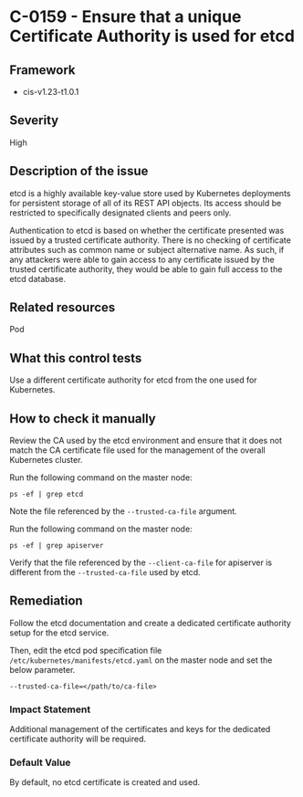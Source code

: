 # C-0159 - Ensure that a unique Certificate Authority is used for etcd

## Framework
* cis-v1.23-t1.0.1
 
## Severity
High

## Description of the issue
etcd is a highly available key-value store used by Kubernetes deployments for persistent storage of all of its REST API objects. Its access should be restricted to specifically designated clients and peers only.

 Authentication to etcd is based on whether the certificate presented was issued by a trusted certificate authority. There is no checking of certificate attributes such as common name or subject alternative name. As such, if any attackers were able to gain access to any certificate issued by the trusted certificate authority, they would be able to gain full access to the etcd database.
 
## Related resources
Pod
 
## What this control tests 
Use a different certificate authority for etcd from the one used for Kubernetes.
 
## How to check it manually 
Review the CA used by the etcd environment and ensure that it does not match the CA certificate file used for the management of the overall Kubernetes cluster.

 Run the following command on the master node:

 
```
ps -ef | grep etcd

```
 Note the file referenced by the `--trusted-ca-file` argument.

 Run the following command on the master node:

 
```
ps -ef | grep apiserver

```
 Verify that the file referenced by the `--client-ca-file` for apiserver is different from the `--trusted-ca-file` used by etcd.
 
## Remediation
Follow the etcd documentation and create a dedicated certificate authority setup for the etcd service.

 Then, edit the etcd pod specification file `/etc/kubernetes/manifests/etcd.yaml` on the master node and set the below parameter.

 
```
--trusted-ca-file=</path/to/ca-file>

```
 
### Impact Statement
Additional management of the certificates and keys for the dedicated certificate authority will be required.
 
### Default Value
By default, no etcd certificate is created and used.
 
